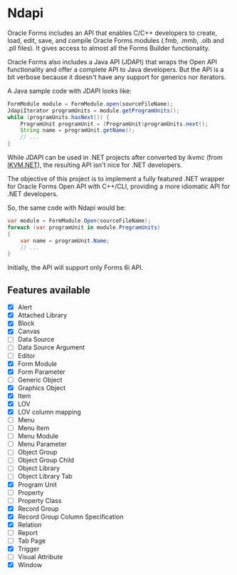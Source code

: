 Ndapi
=====

Oracle Forms includes an API that enables C/C++ developers to create, load, edit, save, and compile Oracle Forms modules (.fmb, .mmb, .olb and .pll files). It gives access to almost all the Forms Builder functionality.

Oracle Forms also includes a Java API (JDAPI) that wraps the Open API functionality and offer a complete API to Java developers. But the API is a bit verbose because it doesn't have any support for generics nor iterators.

A Java sample code with JDAPI looks like:

```java
FormModule module = FormModule.open(sourceFileName);
JdapiIterator programUnits = module.getProgramUnits();
while (programUnits.hasNext()) {
    ProgramUnit programUnit = (ProgramUnit)programUnits.next();
    String name = programUnit.getName();
    // ...
}
```

While JDAPI can be used in .NET projects after converted by ikvmc (from [IKVM.NET](http://www.ikvm.net/)), the resulting API isn't nice for .NET developers.

The objective of this project is to implement a fully featured .NET wrapper for Oracle Forms Open API with C++/CLI, providing a more idiomatic API for .NET developers. 

So, the same code with Ndapi would be:

```csharp
var module = FormModule.Open(sourceFileName);
foreach (var programUnit in module.ProgramUnits)
{
    var name = programUnit.Name;
    // ...
}
```

Initially, the API will support only Forms 6i API.

Features available
------------------

- [x] Alert
- [x] Attached Library
- [x] Block
- [x] Canvas
- [ ] Data Source
- [ ] Data Source Argument
- [ ] Editor
- [x] Form Module
- [x] Form Parameter
- [ ] Generic Object
- [x] Graphics Object
- [x] Item
- [x] LOV
- [x] LOV column mapping
- [ ] Menu
- [ ] Menu Item
- [ ] Menu Module
- [ ] Menu Parameter
- [ ] Object Group
- [ ] Object Group Child
- [ ] Object Library
- [ ] Object Library Tab
- [x] Program Unit
- [ ] Property
- [ ] Property Class
- [x] Record Group
- [x] Record Group Column Specification
- [x] Relation
- [ ] Report
- [ ] Tab Page
- [x] Trigger
- [ ] Visual Attribute
- [x] Window